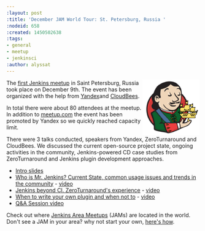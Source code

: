```yaml
---
:layout: post
:title: 'December JAM World Tour: St. Petersburg, Russia '
:nodeid: 658
:created: 1450502638
:tags:
- general
- meetup
- jenkinsci
:author: alyssat
---
```



<img src="/sites/default/files/images/stpetersburg-butler_0.jpeg" width="150" align="right"/>


The [first Jenkins meetup](http://www.meetup.com/St-Petersburg-Jenkins-Meetup/events/226875933/) in Saint Petersburg, Russia took place on December
9th. The event has been organized with the help from [Yandex](https://yandex.com/company/)and [CloudBees](https://www.cloudbees.com/).

In total there were about 80 attendees at the meetup. In addition to
[meetup.com](http://www.meetup.com/St-Petersburg-Jenkins-Meetup/events/226875933/)
the event has been promoted by Yandex so we quickly reached capacity limit.

There were 3 talks conducted, speakers from Yandex, ZeroTurnaround and
CloudBees. We discussed the current open-source project state, ongoing
activities in the community, Jenkins-powered CD case studies from
ZeroTurnaround and Jenkins plugin development approaches.



* [Intro slides](https://speakerdeck.com/onenashev/spb-jenkins-meetup-number-0-intro-slides)
* [Who is Mr. Jenkins? Current State, common usage issues and trends in the community](https://speakerdeck.com/onenashev/spb-jenkins-meetup-number-0-who-is-mr-jenkins) - [video](https://events.yandex.ru/lib/talks/3302/)
* [Jenkins beyond CI. ZeroTurnaround's experience](https://speakerdeck.com/bsideup/spb-jenkins-meetup-number-0-jenkins-at-zeroturnaround) - [video](https://events.yandex.ru/lib/talks/3304/)
* [When to write your own plugin and when not to](https://speakerdeck.com/lanwen/spb-jenkins-meetup-number-0-kak-nachat-pisat-plaghin-dlia-jenkins-i-koghda-etogho-nie-dielat) - [video](https://events.yandex.ru/lib/talks/3305/)
* [Q&A Session video](https://events.yandex.ru/lib/talks/3306/)


Check out where [Jenkins Area Meetups](http://www.meetup.com/pro/Jenkins/) (JAMs) are located in the world. Don't see a JAM in your area? why not start your own, [here's how](https://wiki.jenkins-ci.org/display/JENKINS/Jenkins+Area+Meetup).
